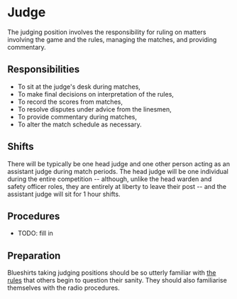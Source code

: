 Judge
=====

The judging position involves the responsibility for ruling on
matters involving the game and the rules, managing the matches, and
providing commentary.

Responsibilities
----------------

* To sit at the judge's desk during matches,
* To make final decisions on interpretation of the rules,
* To record the scores from matches,
* To resolve disputes under advice from the linesmen,
* To provide commentary during matches,
* To alter the match schedule as necessary.

Shifts
------

There will be typically be one head judge and one other person
acting as an assistant judge during match periods. The head judge
will be one individual during the entire competition -- although,
unlike the head warden and safety officer roles, they are entirely
at liberty to leave their post -- and the assistant judge will sit
for 1 hour shifts.

Procedures
----------

* TODO: fill in

Preparation
-----------

Blueshirts taking judging positions should be so utterly familiar
with [the rules](https://www.studentrobotics.org/docs/rules) that
others begin to question their sanity. They should also familiarise
themselves with the radio procedures.

